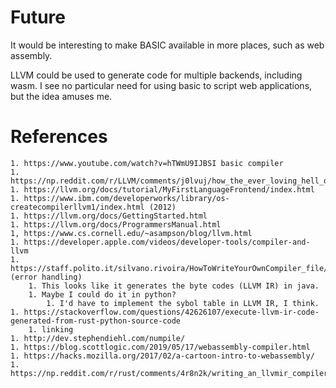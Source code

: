 # Future

It would be interesting to make BASIC available in more places, such as web
assembly. 


LLVM could be used to generate code for multiple backends, including wasm.
I see no particular need for using basic to script web applications, but 
the idea amuses me.


# References
    1. https://www.youtube.com/watch?v=hTWmU9IJBSI basic compiler
    1. https://np.reddit.com/r/LLVM/comments/j0lvuj/how_the_ever_loving_hell_does_a_beginner_start/
    1. https://llvm.org/docs/tutorial/MyFirstLanguageFrontend/index.html
    1. https://www.ibm.com/developerworks/library/os-createcompilerllvm1/index.html (2012)
    1. https://llvm.org/docs/GettingStarted.html
    1. https://llvm.org/docs/ProgrammersManual.html
    1, https://www.cs.cornell.edu/~asampson/blog/llvm.html
    1. https://developer.apple.com/videos/developer-tools/compiler-and-llvm
    1. https://staff.polito.it/silvano.rivoira/HowToWriteYourOwnCompiler_file/Page381.htm (error handling)
        1. This looks like it generates the byte codes (LLVM IR) in java.
        1. Maybe I could do it in python?
            1. I'd have to implement the sybol table in LLVM IR, I think.
    1. https://stackoverflow.com/questions/42626107/execute-llvm-ir-code-generated-from-rust-python-source-code
        1. linking
    1. http://dev.stephendiehl.com/numpile/
    1. https://blog.scottlogic.com/2019/05/17/webassembly-compiler.html
    1. https://hacks.mozilla.org/2017/02/a-cartoon-intro-to-webassembly/
    1. https://np.reddit.com/r/rust/comments/4r8n2k/writing_an_llvmir_compiler_in_rust_getting_started/